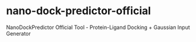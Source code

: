 # nano-dock-predictor-official
NanoDockPredictor Official Tool - Protein-Ligand Docking + Gaussian Input Generator

